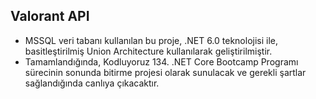 ## Valorant API 
* MSSQL veri tabanı kullanılan bu proje, .NET 6.0 teknolojisi ile, basitleştirilmiş Union Architecture kullanılarak geliştirilmiştir. 
* Tamamlandığında, Kodluyoruz 134. .NET Core Bootcamp Programı sürecinin sonunda bitirme projesi olarak sunulacak ve gerekli şartlar sağlandığında canlıya çıkacaktır.
